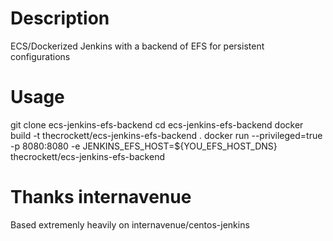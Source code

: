 

# Description
ECS/Dockerized Jenkins with a backend of EFS for persistent configurations

# Usage
git clone ecs-jenkins-efs-backend
cd ecs-jenkins-efs-backend
docker build -t thecrockett/ecs-jenkins-efs-backend . 
docker run --privileged=true -p 8080:8080 -e JENKINS_EFS_HOST=${YOU_EFS_HOST_DNS} thecrockett/ecs-jenkins-efs-backend

# Thanks internavenue
Based extremenly heavily on internavenue/centos-jenkins

